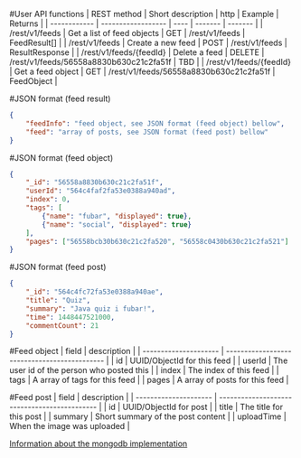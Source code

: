 #User API functions
|  REST method |  Short description | http | Example | Returns |
| ------------ | ------------------ | ---- | ------- | ------- |
| /rest/v1/feeds | Get a list of feed objects | GET | /rest/v1/feeds | FeedResult[] |
| /rest/v1/feeds | Create a new feed | POST | /rest/v1/feeds | ResultResponse<FeedObject> |
| /rest/v1/feeds/{feedId} | Delete a feed | DELETE | /rest/v1/feeds/56558a8830b630c21c2fa51f | TBD |
| /rest/v1/feeds/{feedId} | Get a feed object | GET | /rest/v1/feeds/56558a8830b630c21c2fa51f | FeedObject |

#JSON format (feed result)
```json
{
    "feedInfo": "feed object, see JSON format (feed object) bellow",
    "feed": "array of posts, see JSON format (feed post) bellow"
}
```

#JSON format (feed object)
```json
{
    "_id": "56558a8830b630c21c2fa51f",
    "userId": "564c4faf2fa53e0388a940ad",
    "index": 0,
    "tags": [
        {"name": "fubar", "displayed": true},
        {"name": "social", "displayed": true}
    ],
    "pages": ["56558bcb30b630c21c2fa520", "56558c0430b630c21c2fa521"]
}
```

#JSON format (feed post)
```json
{
    "_id": "564c4fc72fa53e0388a940ae",
    "title": "Quiz",
    "summary": "Java quiz i fubar!",
    "time": 1448447521000,
    "commentCount": 21
}
```

#Feed object
| field                 | description                                  |
| --------------------- | -------------------------------------------- |
| id                    | UUID/ObjectId for this feed                  |
| userId                | The user id of the person who posted this    |
| index                 | The index of this feed                       |
| tags                  | A array of tags for this feed                |
| pages                 | A array of posts for this feed               |

#Feed post
| field                 | description                                  |
| --------------------- | -------------------------------------------- |
| id                    | UUID/ObjectId for post                       |
| title                 | The title for this post                      |
| summary               | Short summary of the post content            |
| uploadTime            | When the image was uploaded                  |

[Information about the mongodb implementation](../db/mongodb_spec.md#feed)
